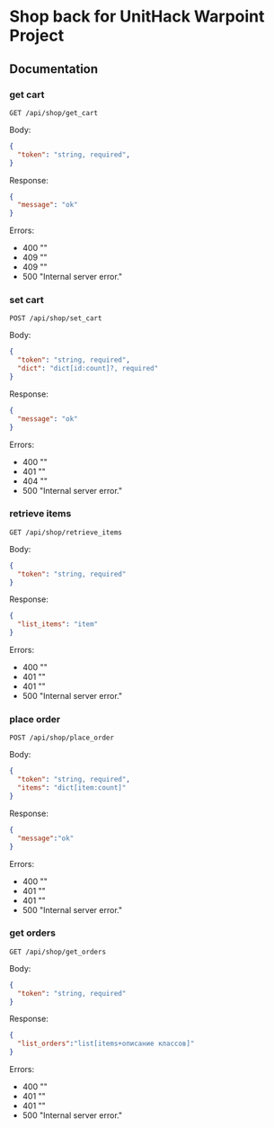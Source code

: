 # Shop back for UnitHack Warpoint Project

## Documentation

### get cart

`GET /api/shop/get_cart`

Body:

```json
{
  "token": "string, required",
}
```

Response:

```json
{
  "message": "ok"
}
```

Errors:

- 400 ""
- 409 ""
- 409 ""
- 500 "Internal server error."

### set cart

`POST /api/shop/set_cart`

Body:

```json
{
  "token": "string, required",
  "dict": "dict[id:count]?, required"
}
```

Response:

```json
{
  "message": "ok"
}
```

Errors:

- 400 ""
- 401 ""
- 404 ""
- 500 "Internal server error."

### retrieve items

`GET /api/shop/retrieve_items`

Body:

```json
{
  "token": "string, required"
}
```

Response:

```json
{
  "list_items": "item"
}
```

Errors:

- 400 ""
- 401 ""
- 401 ""
- 500 "Internal server error."

### place order

`POST /api/shop/place_order`

Body:

```json
{
  "token": "string, required",
  "items": "dict[item:count]"
}
```

Response:

```json
{
  "message":"ok"
}
```

Errors:

- 400 ""
- 401 ""
- 401 ""
- 500 "Internal server error."

### get orders

`GET /api/shop/get_orders`

Body:

```json
{
  "token": "string, required"
}
```

Response:

```json
{
  "list_orders":"list[items+описание классов]"
}
```

Errors:

- 400 ""
- 401 ""
- 401 ""
- 500 "Internal server error."